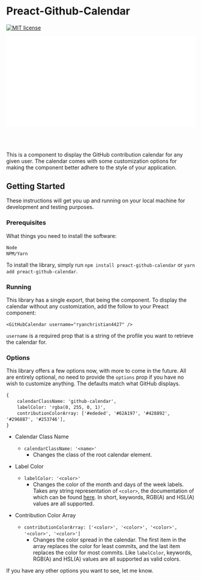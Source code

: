 # Preact-Github-Calendar
[![MIT license](http://img.shields.io/badge/license-MIT-brightgreen.svg)](http://opensource.org/licenses/MIT)

<p align="center">
  <img src="https://github.com/ryanchristian4427/preact-github-calendar/blob/master/media/carbon.svg?raw=true">
</p>
<br/><br/>

This is a component to display the GitHub contribution calendar for any given user. The calendar comes with some customization options for making the component better adhere to the style of your application.

## Getting Started

These instructions will get you up and running on your local machine for development and testing purposes.

### Prerequisites

What things you need to install the software:

```
Node
NPM/Yarn
```

To install the library, simply run `npm install preact-github-calendar` or `yarn add preact-github-calendar`.

### Running

This library has a single export, that being the component. To display the calendar without any customization, add the follow to your Preact component:

```
<GitHubCalendar username="ryanchristian4427" />
```

`username` is a required prop that is a string of the profile you want to retrieve the calendar for. 

### Options

This library offers a few options now, with more to come in the future. All are entirely optional, no need to provide the `options` prop if you have no wish to customize anything. The defaults match what GitHub displays.

```
{
    calendarClassName: 'github-calendar',
    labelColor: 'rgba(0, 255, 0, 1)',
    contributionColorArray: ['#ededed', '#62A197', '#428892', '#296887', '#253746'],
}
```

- Calendar Class Name
    - `calendarClassName: '<name>'`
        - Changes the class of the root calendar element.

- Label Color
    - `labelColor: '<color>'`
        - Changes the color of the month and days of the week labels. Takes any string representation of `<color>`, the documentation of which can be found [here](https://developer.mozilla.org/en-US/docs/Web/CSS/color_value). In short, keywords, RGB(A) and HSL(A) values are all supported.

- Contribution Color Array
    - `contributionColorArray: ['<color>', '<color>', '<color>', '<color>', '<color>']`
        - Changes the color spread in the calendar. The first item in the array replaces the color for least commits, and the last item replaces the color for most commits. Like `labelColor`, keywords, RGB(A) and HSL(A) values are all supported as valid colors.
        

If you have any other options you want to see, let me know.
